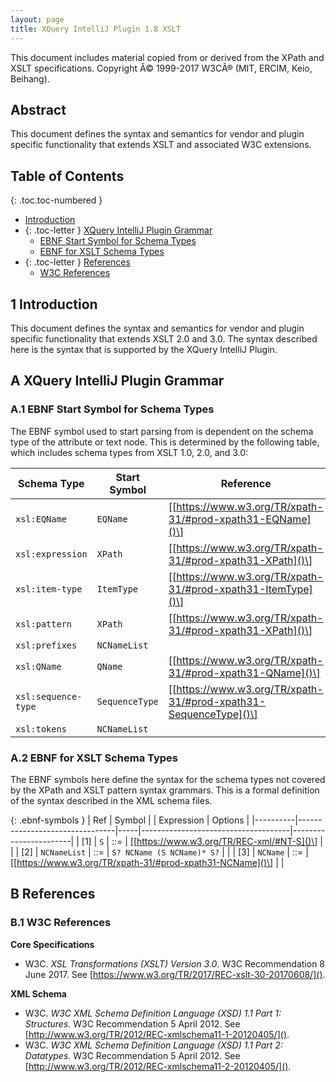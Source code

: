 ```yaml
---
layout: page
title: XQuery IntelliJ Plugin 1.8 XSLT
---
```


This document includes material copied from or derived from the XPath
and XSLT specifications. Copyright Â© 1999-2017 W3CÂ® (MIT, ERCIM, Keio,
Beihang).

## Abstract
This document defines the syntax and semantics for vendor and plugin specific
functionality that extends XSLT and associated W3C extensions.

## Table of Contents

{: .toc.toc-numbered }
- [Introduction](#1-introduction)
- {: .toc-letter } [XQuery IntelliJ Plugin Grammar](#a-xquery-intellij-plugin-grammar)
  - [EBNF Start Symbol for Schema Types](#a1-ebnf-start-symbol-for-schema-types)
  - [EBNF for XSLT Schema Types](#a2-ebnf-for-xslt-schema-types)
- {: .toc-letter } [References](#b-references)
  - [W3C References](#b1-w3c-references)

## 1 Introduction
This document defines the syntax and semantics for vendor and plugin specific
functionality that extends XSLT 2.0 and 3.0. The syntax described here is the
syntax that is supported by the XQuery IntelliJ Plugin.

## A XQuery IntelliJ Plugin Grammar

### A.1 EBNF Start Symbol for Schema Types
The EBNF symbol used to start parsing from is dependent on the schema type of the
attribute or text node. This is determined by the following table, which includes
schema types from XSLT 1.0, 2.0, and 3.0:

| Schema Type         | Start Symbol   | Reference                                                         |
|---------------------|----------------|-------------------------------------------------------------------|
| `xsl:EQName`        | `EQName`       | \[[https://www.w3.org/TR/xpath-31/#prod-xpath31-EQName]()\]       |
| `xsl:expression`    | `XPath`        | \[[https://www.w3.org/TR/xpath-31/#prod-xpath31-XPath]()\]        |
| `xsl:item-type`     | `ItemType`     | \[[https://www.w3.org/TR/xpath-31/#prod-xpath31-ItemType]()\]     |
| `xsl:pattern`       | `XPath`        | \[[https://www.w3.org/TR/xpath-31/#prod-xpath31-XPath]()\]        |
| `xsl:prefixes`      | `NCNameList`   |                                                                   |
| `xsl:QName`         | `QName`        | \[[https://www.w3.org/TR/xpath-31/#prod-xpath31-QName]()\]        |
| `xsl:sequence-type` | `SequenceType` | \[[https://www.w3.org/TR/xpath-31/#prod-xpath31-SequenceType]()\] |
| `xsl:tokens`        | `NCNameList`   |                                                                   |

### A.2 EBNF for XSLT Schema Types
The EBNF symbols here define the syntax for the schema types not covered by the
XPath and XSLT pattern syntax grammars. This is a formal definition of the syntax
described in the XML schema files.

{: .ebnf-symbols }
| Ref      | Symbol                         |     | Expression                          | Options               |
|----------|--------------------------------|-----|-------------------------------------|-----------------------|
| \[1\]    | `S`                            | ::= | \[[https://www.w3.org/TR/REC-xml/#NT-S]()\] |               |
| \[2\]    | `NCNameList`                   | ::= | `S? NCName (S NCName)* S?`          |                       |
| \[3\]    | `NCName`                       | ::= | \[[https://www.w3.org/TR/xpath-31/#prod-xpath31-NCName]()\] | |

## B References

### B.1 W3C References
__Core Specifications__
*  W3C. *XSL Transformations (XSLT) Version 3.0*. W3C Recommendation 8 June 2017.
   See [https://www.w3.org/TR/2017/REC-xslt-30-20170608/]().

__XML Schema__
*  W3C. *W3C XML Schema Definition Language (XSD) 1.1 Part 1: Structures*. W3C
   Recommendation 5 April 2012. See
   [http://www.w3.org/TR/2012/REC-xmlschema11-1-20120405/]().
*  W3C. *W3C XML Schema Definition Language (XSD) 1.1 Part 2: Datatypes*. W3C
   Recommendation 5 April 2012. See
   [http://www.w3.org/TR/2012/REC-xmlschema11-2-20120405/]().
